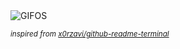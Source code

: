 <div align="justify">
<picture>
    <source media="(prefers-color-scheme: dark)" srcset="https://i.ibb.co/Fb4nXd9k/output-gif.gif">
    <source media="(prefers-color-scheme: light)" srcset="https://i.ibb.co/Fb4nXd9k/output-gif.gif">
    <img alt="GIFOS" src="https://i.ibb.co/Fb4nXd9k/output-gif.gif">
</picture>

<sub><i>inspired from [x0rzavi/github-readme-terminal](https://github.com/x0rzavi/github-readme-terminal)</i></sub>

</div>

<!-- Image deletion URL: https://ibb.co/jvkHzjd9/8a4bfe75cdab09735bdf6677408157e7 -->